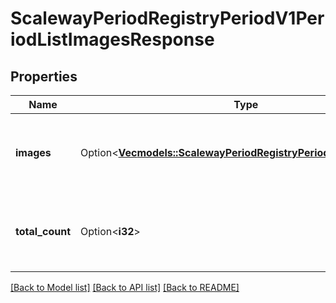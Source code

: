 # ScalewayPeriodRegistryPeriodV1PeriodListImagesResponse

## Properties

Name | Type | Description | Notes
------------ | ------------- | ------------- | -------------
**images** | Option<[**Vec<models::ScalewayPeriodRegistryPeriodV1PeriodImage>**](scaleway.registry.v1.Image.md)> | Paginated list of images that match the selected filters. | [optional]
**total_count** | Option<**i32**> | Total number of images that match the selected filters. | [optional]

[[Back to Model list]](../README.md#documentation-for-models) [[Back to API list]](../README.md#documentation-for-api-endpoints) [[Back to README]](../README.md)


